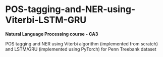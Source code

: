 # POS-tagging-and-NER-using-Viterbi-LSTM-GRU
**Natural Language Processing course - CA3**  


POS tagging and NER using Viterbi algorithm (implemented from scratch) and LSTM/GRU (implemented using PyTorch) for Penn Treebank dataset
